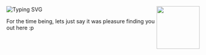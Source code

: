 <a><img width="112" height="112" align="right" src="https://static-cdn.jtvnw.net/emoticons/v2/305177741/static/light/4.0"></a>
![Typing SVG](https://readme-typing-svg.herokuapp.com?font=roboto&color=%23F7C51D&size=22&vCenter=true&lines=Helllooo+There!+I'm+Prabh.)

For the time being, lets just say it was pleasure finding you out here :p
